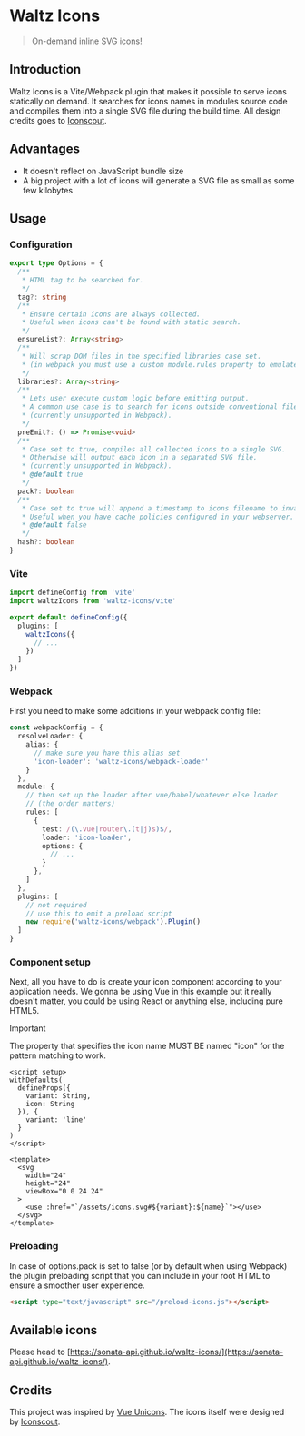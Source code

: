 # Waltz Icons
>On-demand inline SVG icons!

## Introduction

Waltz Icons is a Vite/Webpack plugin that makes it possible to serve icons statically on demand. It searches for icons names in modules source code and compiles them into a single SVG file during the build time. All design credits goes to [Iconscout](https://github.com/iconscout/unicons).

## Advantages

- It doesn't reflect on JavaScript bundle size
- A big project with a lot of icons will generate a SVG file as small as some few kilobytes

## Usage

### Configuration

```typescript
export type Options = {
  /**
   * HTML tag to be searched for.
   */
  tag?: string
  /**
   * Ensure certain icons are always collected.
   * Useful when icons can't be found with static search.
   */
  ensureList?: Array<string>
  /**
   * Will scrap DOM files in the specified libraries case set.
   * (in webpack you must use a custom module.rules property to emulate this prop).
   */
  libraries?: Array<string>
  /**
   * Lets user execute custom logic before emitting output.
   * A common use case is to search for icons outside conventional files.
   * (currently unsupported in Webpack).
   */
  preEmit?: () => Promise<void>
  /**
   * Case set to true, compiles all collected icons to a single SVG.
   * Otherwise will output each icon in a separated SVG file.
   * (currently unsupported in Webpack).
   * @default true
   */
  pack?: boolean
  /**
   * Case set to true will append a timestamp to icons filename to invalidate cache.
   * Useful when you have cache policies configured in your webserver.
   * @default false
   */
  hash?: boolean
}
```

### Vite

```typescript
import defineConfig from 'vite'
import waltzIcons from 'waltz-icons/vite'

export default defineConfig({
  plugins: [
    waltzIcons({
      // ...
    })
  ]
})
```

### Webpack

First you need to make some additions in your webpack config file:

```typescript
const webpackConfig = {
  resolveLoader: {
    alias: {
      // make sure you have this alias set
      'icon-loader': 'waltz-icons/webpack-loader'
    }
  },
  module: {
    // then set up the loader after vue/babel/whatever else loader
    // (the order matters)
    rules: [
      {
        test: /(\.vue|router\.(t|j)s)$/,
        loader: 'icon-loader',
        options: {
          // ...
        }
      },
    ]
  },
  plugins: [
    // not required
    // use this to emit a preload script
    new require('waltz-icons/webpack').Plugin()
  ]
}
```

### Component setup

Next, all you have to do is create your icon component according to your application needs. We gonna be using Vue in this example but it really doesn't matter, you could be using React or anything else, including pure HTML5.

> [!IMPORTANT]
> The property that specifies the icon name MUST BE named "icon" for the pattern matching to work.

```vue
<script setup>
withDefaults(
  defineProps({
    variant: String,
    icon: String
  }), {
    variant: 'line'
  }
)
</script>

<template>
  <svg
    width="24"
    height="24"
    viewBox="0 0 24 24"
  >
    <use :href="`/assets/icons.svg#${variant}:${name}`"></use>
  </svg>
</template>
```

### Preloading

In case of options.pack is set to false (or by default when using Webpack) the plugin preloading script that you can include in your root HTML to ensure a smoother user experience.
```html
<script type="text/javascript" src="/preload-icons.js"></script>
```

## Available icons

Please head to [https://sonata-api.github.io/waltz-icons/](https://sonata-api.github.io/waltz-icons/).

## Credits
This project was inspired by [Vue Unicons](https://github.com/antonreshetov/vue-unicons). The icons itself were designed by [Iconscout](https://github.com/iconscout/unicons).

